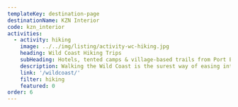 ```yaml
---
templateKey: destination-page
destinationName: KZN Interior
code: kzn_interior
activities:
  - activity: hiking
    image: ../../img/listing/activity-wc-hiking.jpg
    heading: Wild Coast Hiking Trips
    subHeading: Hotels, tented camps & village-based trails from Port Edward to Cintsa
    description: Walking the Wild Coast is the surest way of easing into the Transkei vibe. From village homestays to hotel lays, with tented camps and traditional backpackers along the way, we cover the entire stretch of Wild Coast with trail options to suit all levels of fitness and comfort.
    link: '/wildcoast/'
    filter: hiking
    featured: 0
order: 6
---
```

